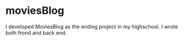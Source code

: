 # moviesBlog
I developed MoviesBlog as the ending project in my highschool. I wrote both frond and back end.
